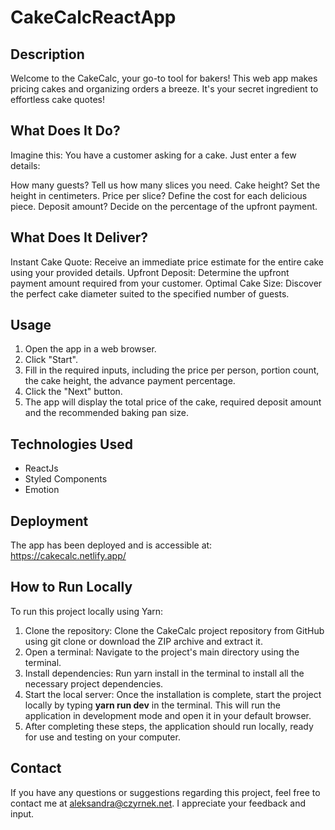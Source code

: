 # CakeCalcReactApp

## Description
Welcome to the CakeCalc, your go-to tool for bakers! This web app makes pricing cakes and organizing orders a breeze. It's your secret ingredient to effortless cake quotes!

## What Does It Do?
Imagine this: You have a customer asking for a cake. Just enter a few details:

How many guests? Tell us how many slices you need.
Cake height? Set the height in centimeters.
Price per slice? Define the cost for each delicious piece.
Deposit amount? Decide on the percentage of the upfront payment.

## What Does It Deliver?
Instant Cake Quote: Receive an immediate price estimate for the entire cake using your provided details.
Upfront Deposit: Determine the upfront payment amount required from your customer.
Optimal Cake Size: Discover the perfect cake diameter suited to the specified number of guests.

## Usage
1. Open the app in a web browser.
2. Click "Start".
3. Fill in the required inputs, including the price per person, portion count, the cake height, the advance payment percentage.
4. Click the "Next" button.
5. The app will display the total price of the cake, required deposit amount and the recommended baking pan size.

## Technologies Used
- ReactJs
- Styled Components
- Emotion

## Deployment
The app has been deployed and is accessible at: <a href="https://cakecalc.netlify.app/" target="_blank">https://cakecalc.netlify.app/</a>

## How to Run Locally
To run this project locally using Yarn:
1. Clone the repository: Clone the CakeCalc project repository from GitHub using git clone or download the ZIP archive and extract it.
2. Open a terminal: Navigate to the project's main directory using the terminal.
3. Install dependencies: Run yarn install in the terminal to install all the necessary project dependencies.
4. Start the local server: Once the installation is complete, start the project locally by typing <b>yarn run dev</b> in the terminal. This will run the application in development mode and open it in your default browser.
5. After completing these steps, the application should run locally, ready for use and testing on your computer.

## Contact
If you have any questions or suggestions regarding this project, feel free to contact me at <a href="mailto:aleksandra@czyrnek.net">aleksandra@czyrnek.net</a>. I appreciate your feedback and input.
